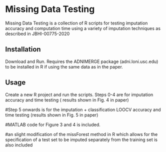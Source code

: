 # Missing Data Testing

Missing Data Testing is a collection of R scripts for testing imputation accuracy and computation time using a variety of imputation techniques as described in JBHI-00775-2020

## Installation

Download and Run. Requires the ADNIMERGE package  (adni.loni.usc.edu) to be installed in R if using the same data as in the paper. 



## Usage

 Create a new R project and run the scripts. Steps 0-4 are for imputation accuracy and time testing ( results shown in Fig. 4 in paper)

#Step 5 onwards is for the imputation + classification LOOCV accuracy and time testing (results shown in Fig. 5 in paper)

#MATLAB code for Figure 3 and 4 is  included.

#an slight modification of the missForest method in R which allows for the specification of a test set to be imputed separately from the training set is also included

```